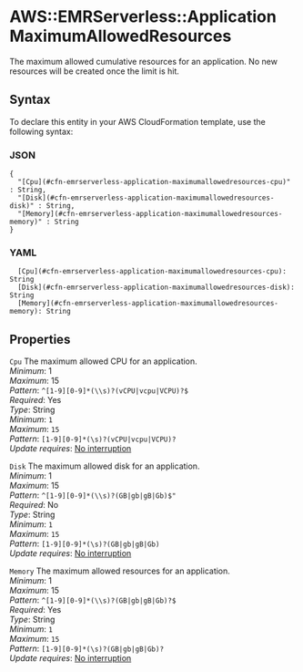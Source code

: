 # AWS::EMRServerless::Application MaximumAllowedResources<a name="aws-properties-emrserverless-application-maximumallowedresources"></a>

The maximum allowed cumulative resources for an application\. No new resources will be created once the limit is hit\.

## Syntax<a name="aws-properties-emrserverless-application-maximumallowedresources-syntax"></a>

To declare this entity in your AWS CloudFormation template, use the following syntax:

### JSON<a name="aws-properties-emrserverless-application-maximumallowedresources-syntax.json"></a>

```
{
  "[Cpu](#cfn-emrserverless-application-maximumallowedresources-cpu)" : String,
  "[Disk](#cfn-emrserverless-application-maximumallowedresources-disk)" : String,
  "[Memory](#cfn-emrserverless-application-maximumallowedresources-memory)" : String
}
```

### YAML<a name="aws-properties-emrserverless-application-maximumallowedresources-syntax.yaml"></a>

```
  [Cpu](#cfn-emrserverless-application-maximumallowedresources-cpu): String
  [Disk](#cfn-emrserverless-application-maximumallowedresources-disk): String
  [Memory](#cfn-emrserverless-application-maximumallowedresources-memory): String
```

## Properties<a name="aws-properties-emrserverless-application-maximumallowedresources-properties"></a>

`Cpu`  <a name="cfn-emrserverless-application-maximumallowedresources-cpu"></a>
The maximum allowed CPU for an application\.  
*Minimum*: 1  
*Maximum*: 15  
*Pattern*: `^[1-9][0-9]*(\\s)?(vCPU|vcpu|VCPU)?$`  
*Required*: Yes  
*Type*: String  
*Minimum*: `1`  
*Maximum*: `15`  
*Pattern*: `[1-9][0-9]*(\s)?(vCPU|vcpu|VCPU)?`  
*Update requires*: [No interruption](https://docs.aws.amazon.com/AWSCloudFormation/latest/UserGuide/using-cfn-updating-stacks-update-behaviors.html#update-no-interrupt)

`Disk`  <a name="cfn-emrserverless-application-maximumallowedresources-disk"></a>
The maximum allowed disk for an application\.  
*Minimum*: 1  
*Maximum*: 15  
*Pattern*: `^[1-9][0-9]*(\\s)?(GB|gb|gB|Gb)$"`  
*Required*: No  
*Type*: String  
*Minimum*: `1`  
*Maximum*: `15`  
*Pattern*: `[1-9][0-9]*(\s)?(GB|gb|gB|Gb)`  
*Update requires*: [No interruption](https://docs.aws.amazon.com/AWSCloudFormation/latest/UserGuide/using-cfn-updating-stacks-update-behaviors.html#update-no-interrupt)

`Memory`  <a name="cfn-emrserverless-application-maximumallowedresources-memory"></a>
The maximum allowed resources for an application\.  
*Minimum*: 1  
*Maximum*: 15  
*Pattern*: `^[1-9][0-9]*(\\s)?(GB|gb|gB|Gb)?$`  
*Required*: Yes  
*Type*: String  
*Minimum*: `1`  
*Maximum*: `15`  
*Pattern*: `[1-9][0-9]*(\s)?(GB|gb|gB|Gb)?`  
*Update requires*: [No interruption](https://docs.aws.amazon.com/AWSCloudFormation/latest/UserGuide/using-cfn-updating-stacks-update-behaviors.html#update-no-interrupt)